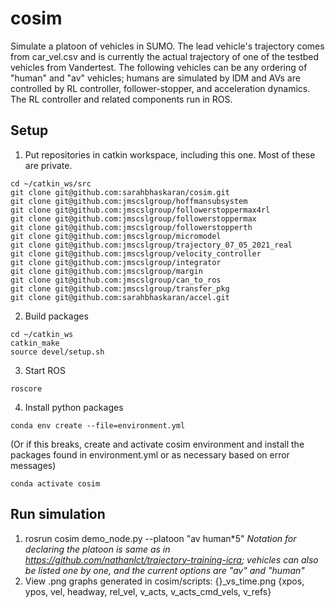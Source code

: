 # cosim

Simulate a platoon of vehicles in SUMO. The lead vehicle's trajectory comes from car_vel.csv and is currently the actual trajectory of one of the testbed vehicles from Vandertest. The following vehicles can be any ordering of "human" and "av" vehicles; humans are simulated by IDM and AVs are controlled by RL controller, follower-stopper, and acceleration dynamics. The RL controller and related components run in ROS. 


## Setup

1. Put repositories in catkin workspace, including this one. Most of these are private.
```
cd ~/catkin_ws/src
git clone git@github.com:sarahbhaskaran/cosim.git
git clone git@github.com:jmscslgroup/hoffmansubsystem
git clone git@github.com:jmscslgroup/followerstoppermax4rl
git clone git@github.com:jmscslgroup/followerstoppermax
git clone git@github.com:jmscslgroup/followerstopperth
git clone git@github.com:jmscslgroup/micromodel
git clone git@github.com:jmscslgroup/trajectory_07_05_2021_real
git clone git@github.com:jmscslgroup/velocity_controller
git clone git@github.com:jmscslgroup/integrator
git clone git@github.com:jmscslgroup/margin
git clone git@github.com:jmscslgroup/can_to_ros
git clone git@github.com:jmscslgroup/transfer_pkg
git clone git@github.com:sarahbhaskaran/accel.git
```
2. Build packages
```
cd ~/catkin_ws
catkin_make
source devel/setup.sh
```
3. Start ROS
```
roscore
```
4. Install python packages
```
conda env create --file=environment.yml
```
(Or if this breaks, create and activate cosim environment and install the packages found in environment.yml or as necessary based on error messages)
```
conda activate cosim
```

## Run simulation
1. rosrun cosim demo\_node.py --platoon "av human\*5"
  *Notation for declaring the platoon is same as in https://github.com/nathanlct/trajectory-training-icra; vehicles can also be listed one by one, and the current options are "av" and "human"*
2. View .png graphs generated in cosim/scripts: {}\_vs\_time.png {xpos, ypos, vel, headway, rel\_vel, v\_acts, v\_acts\_cmd\_vels, v\_refs}
